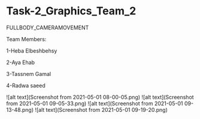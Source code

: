 # Task-2_Graphics_Team_2

FULLBODY_CAMERAMOVEMENT

Team Members:

1-Heba Elbeshbehsy 

2-Aya Ehab 

3-Tassnem Gamal

4-Radwa saeed

![alt text](Screenshot from 2021-05-01 08-00-05.png)
![alt text](Screenshot from 2021-05-01 09-05-33.png)
![alt text](Screenshot from 2021-05-01 09-13-48.png)
![alt text](Screenshot from 2021-05-01 09-19-20.png)
